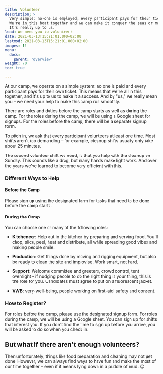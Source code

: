 ```yaml
---
title: Volunteer
description: >
  Very simple: no-one is employed, every participant pays for their ticket. 
  We're in this boat together and we can make it conquer the seas or make it crash into a big iceberg. 
  It's really up to us.
lead: We need you to volunteer!
date: 2021-03-13T15:21:01.000+02:00
lastmod: 2021-03-13T15:21:01.000+02:00
images: []
menu: 
  docs:
    parent: "overview"
weight: 70
toc: true

---
```

At our camp, we operate on a simple system: no one is paid and every participant pays for their own ticket. This means that we're all in this together, and it's up to us to make it a success. And by "us," we really mean you – we need your help to make this camp run smoothly.

There are roles and duties before the camp starts as well as during the camp. For the roles during the camp, we will be using a Google sheet for signups. For the roles before the camp, there will be a separate signup form.

To pitch in, we ask that every participant volunteers at least one time. Most shifts aren't too demanding – for example, cleanup shifts usually only take about 25 minutes.

The second volunteer shift we need, is that you help with the cleanup on Sunday. This sounds like a drag, but many hands make light work. And over the years we've learned to become very efficient with this.  

### Different Ways to Help

#### Before the Camp

Please sign up using the designated form for tasks that need to be done before the camp starts.

#### During the Camp

You can choose one or many of the following roles:

- **Kitcheneer**: Help out in the kitchen by preparing and serving food. You'll chop, slice, peel, heat and distribute, all while spreading good vibes and making people smile.

- **Production**: Get things done by moving and rigging equipment, but also be ready to clean the site and improvise. Work smart, not hard.

- **Support**: Welcome committee and greeters, crowd control, tent oversight – if nudging people to do the right thing is your thing, this is the role for you. Candidates must agree to put on a fluorescent jacket.

- **VWB**: very-well-being, people working on first-aid, safety and consent.

### How to Register?

For roles before the camp, please use the designated signup form. For roles during the camp, we will be using a Google sheet. You can sign up for shifts that interest you. If you don't find the time to sign up before you arrive, you will be asked to do so when you check in.


## But what if there aren't enough volunteers?

Then unfortunately, things like food preparation and cleaning may not get done. However, we can always find ways to have fun and make the most of our time together – even if it means lying down in a puddle of mud. :wink:

